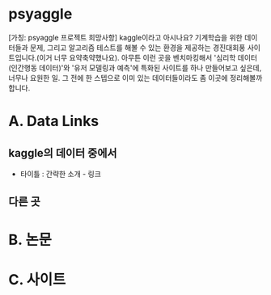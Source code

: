 # psyaggle

[가칭: psyaggle 프로젝트 희망사항] kaggle이라고 아시나요? 기계학습을 위한 데이터들과 문제, 그리고 알고리즘 테스트를 해볼 수 있는 환경을 제공하는 경진대회풍 사이트입니다.(이거 너무 요약축약했나요). 아무튼 이런 곳을 벤치마킹해서 '심리학 데이터(인간행동 데이터)'와 '유저 모델링과 예측'에 특화된 사이트를 하나 만들어보고 싶은데, 너무나 요원한 일. 그 전에 한 스텝으로 이미 있는 데이터들이라도 좀 이곳에 정리해볼까 합니다. 

# A. Data Links

## kaggle의 데이터 중에서

  * 타이틀 : 간략한 소개 - 링크


## 다른 곳


# B. 논문


# C. 사이트
